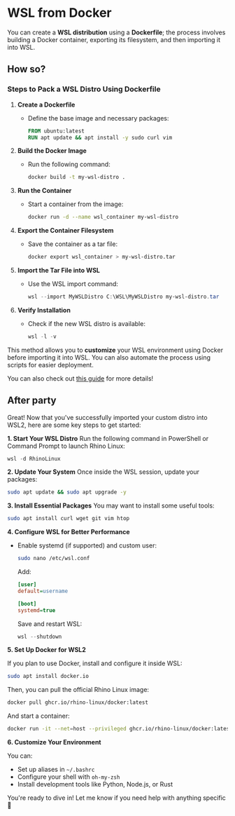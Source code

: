 # WSL from Docker

You can create a **WSL distribution** using a **Dockerfile**; the process involves building a Docker container, exporting its filesystem, and then importing it into WSL.

## How so?

### Steps to Pack a WSL Distro Using Dockerfile

1. **Create a Dockerfile**

   - Define the base image and necessary packages:
     ```dockerfile
     FROM ubuntu:latest
     RUN apt update && apt install -y sudo curl vim
     ```

2. **Build the Docker Image**

   - Run the following command:
     ```bash
     docker build -t my-wsl-distro .
     ```

3. **Run the Container**

   - Start a container from the image:
     ```bash
     docker run -d --name wsl_container my-wsl-distro
     ```

4. **Export the Container Filesystem**

   - Save the container as a tar file:
     ```bash
     docker export wsl_container > my-wsl-distro.tar
     ```

5. **Import the Tar File into WSL**

   - Use the WSL import command:
     ```powershell
     wsl --import MyWSLDistro C:\WSL\MyWSLDistro my-wsl-distro.tar
     ```

6. **Verify Installation**
   - Check if the new WSL distro is available:
     ```powershell
     wsl -l -v
     ```

This method allows you to **customize** your WSL environment using Docker before importing it into WSL. You can also automate the process using scripts for easier deployment.

You can also check out [this guide](https://readmedium.com/create-your-own-wsl-distro-using-docker-226e8c9dbffe) for more details!

## After party

Great! Now that you've successfully imported your custom distro into WSL2, here are some key steps to get started:

**1. Start Your WSL Distro**
Run the following command in PowerShell or Command Prompt to launch Rhino Linux:
```powershell
wsl -d RhinoLinux
```

**2. Update Your System**
Once inside the WSL session, update your packages:
```bash
sudo apt update && sudo apt upgrade -y
```

**3. Install Essential Packages**
You may want to install some useful tools:
```bash
sudo apt install curl wget git vim htop
```

**4. Configure WSL for Better Performance**

- Enable systemd (if supported) and custom user:

  ```bash
  sudo nano /etc/wsl.conf
  ```
  Add:
  ```ini
  [user]
  default=username

  [boot]
  systemd=true
  ```

  Save and restart WSL:
  ```powershell
  wsl --shutdown
  ```

**5. Set Up Docker for WSL2**

If you plan to use Docker, install and configure it inside WSL:
```bash
sudo apt install docker.io
```

Then, you can pull the official Rhino Linux image:
```bash
docker pull ghcr.io/rhino-linux/docker:latest
```

And start a container:
```bash
docker run -it --net=host --privileged ghcr.io/rhino-linux/docker:latest bash
```

**6. Customize Your Environment**

You can:
- Set up aliases in `~/.bashrc`
- Configure your shell with `oh-my-zsh`
- Install development tools like Python, Node.js, or Rust

You're ready to dive in! Let me know if you need help with anything specific 🚀
